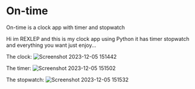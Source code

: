 # On-time
On-time is a clock app with timer and stopwatch 

Hi im REXLEP and this is my clock app using Python it has timer stopwatch and everything you want just enjoy...

The clock:
![Screenshot 2023-12-05 151442](https://github.com/Rexlep/On-time/assets/141561659/beff24d4-a98e-4b6e-91a8-ded3b03b2323)

The timer:
![Screenshot 2023-12-05 151502](https://github.com/Rexlep/On-time/assets/141561659/eb436f79-eef8-42ab-b414-37b88df95bcd)

The stopwatch:
![Screenshot 2023-12-05 151532](https://github.com/Rexlep/On-time/assets/141561659/2097a6c2-aa68-44a2-9a8b-c5473c5989b7)
